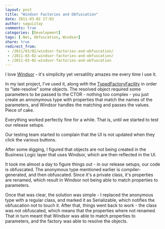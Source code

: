 ```yaml
---
layout: post
title: "Windsor Factories and Obfuscation"
date: 2011-03-02 17:03
author: saguiitay
comments: true
categories: [Development]
tags: [.Net, Obfuscation, Windsor]
share: true
redirect_from:
 - /2011/03/02/windsor-factories-and-obfuscation/
 - /2011-03-02-windsor-factories-and-obfuscation/
 - /2011-03-02-windsor-factories-and-obfuscation
---
```

I love [Windsor](http://stw.castleproject.org/Windsor.MainPage.ashx) - it's simplicity yet versatility amazes me every time I use it.

In my last project, I've used it, along with the [TypedFactoryFacility](http://stw.castleproject.org/Windsor.Typed-Factory-Facility.ashx) in 
order to "late-resolve" some objects. The resolved object required some parameters to be passed to the CTOR - nothing too complex - 
you just create an annonymous type with properties that match the names of the parameters, and Windsor handles the matching and passes the values. Piece of cake.

Everything worked perfectly fine for a while. That is, until we started to test our release setups. 

Our testing team started to complain that the UI is not updated when they click the various buttons.

After some digging, I figured that objects are not being created in the Business Logic layer that uses Windsor, which are then reflected in the UI.

It took me almost a day to figure things out - in our release setups, our code is obfuscated. The anonymous type mentioned earlier is compiler-generated, 
and then obfuscated. Since it's a private class, it's properties are renamed, which result in Windsor not being able to match properties to parameters.

Once that was clear, the solution was simple - I replaced the anonymous type with a regular class, and marked it as Serializable, 
which notifies the obfuscation not to touch it. After that, things went back to work - the class was not obfuscated, which means that the properties 
where not renamed. That in turn meant that Windsor was able to match properties to parameters, and the factory was able to resolve the objects.



